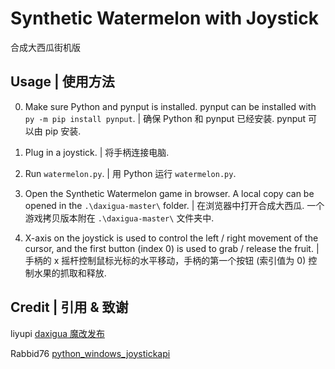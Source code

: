 # Synthetic Watermelon with Joystick

合成大西瓜街机版


## Usage | 使用方法

0. Make sure Python and pynput is installed. pynput can be installed with `py -m pip install pynput`. | 确保 Python 和 pynput 已经安装. pynput 可以由 pip 安装.

1. Plug in a joystick. | 将手柄连接电脑.

2. Run `watermelon.py`. | 用 Python 运行 `watermelon.py`.

3. Open the Synthetic Watermelon game in browser. A local copy can be opened in the `.\daxigua-master\` folder. | 在浏览器中打开合成大西瓜. 一个游戏拷贝版本附在 `.\daxigua-master\` 文件夹中.

4. X-axis on the joystick is used to control the left / right movement of the cursor, and the first button (index 0) is used to grab / release the fruit. | 手柄的 x 摇杆控制鼠标光标的水平移动，手柄的第一个按钮 (索引值为 0) 控制水果的抓取和释放.


## Credit | 引用 & 致谢

liyupi [daxigua 魔改发布](https://github.com/liyupi/daxigua)

Rabbid76 [python_windows_joystickapi](https://github.com/Rabbid76/python_windows_joystickapi)
